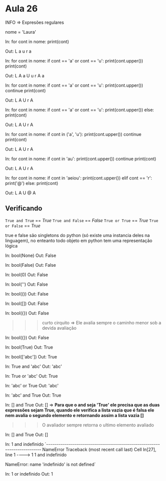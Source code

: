 # Aula 26

INFO => Expresões regulares

nome = 'Laura'

In: for cont in nome:
        print(cont)

Out:
L
a
u
r
a

In: for cont in nome:
        if cont == 'a' or cont == 'u':
            print(cont.upper())
        print(cont)

Out:
L
A
a
U
u
r
A
a

In: for cont in nome:
        if cont == 'a' or cont == 'u':
            print(cont.upper())
            continue
        print(cont)

Out:
L
A
U
r
A

In: for cont in nome:
        if cont == 'a' or cont == 'u':
            print(cont.upper())
        else:
            print(cont)

Out:
L
A
U
r
A

In: for cont in nome:
        if cont in ('a', 'u'):
            print(cont.upper())
            continue
        print(cont)

Out:
L
A
U
r
A

In: for cont in nome:
        if cont in 'au':
            print(cont.upper())
            continue
        print(cont)

Out:
L
A
U
r
A

In: for cont in nome:
        if cont in 'aeiou':
            print(cont.upper())
        elif cont == 'r':
            print('@')
        else:
            print(cont)

Out:
L
A
U
@
A

## Verificando

`True and True`  == *True*
`True and False` == *False*
`True or True`   == *True*
`True or False`  == *True*

true e false são singletons do python (só existe uma instancia deles na linguagem), no enteanto todo objeto em python tem uma representação lógica

In: bool(None)
Out: False

In: bool(False)
Out: False

In: bool(0)
Out: False

In: bool('')
Out: False

In: bool(())
Out: False

In: bool([])
Out: False

In: bool({})
Out: False

>>> curto cirquito => Ele avalia sempre o caminho menor sob a devida avaliação

In: bool({})
Out: False

In: bool(True)
Out: True

In: bool(['abc'])
Out: True

In: True and 'abc'
Out: 'abc'

In: True or 'abc'
Out: True

In: 'abc' or True
Out: 'abc'

In: 'abc' and True
Out: True

In: [] and True
Out: [] => __Para que o and seja 'True' ele precisa que as duas expressões sejam True, quando ele verifica a lista vazia que é falsa ele nem avalia o segundo elemento e retornando assim a lista vazia []__

>>> O avaliador sempre retorna o ultimo elemento avaliado

In: [] and True
Out: []

In: 1 and indefinido
`---------------------------------------------------------------------------
NameError                                 Traceback (most recent call last)
Cell In[27], line 1
----> 1 1 and indefinido

NameError: name 'indefinido' is not defined`

In: 1 or indefinido
Out: 1
